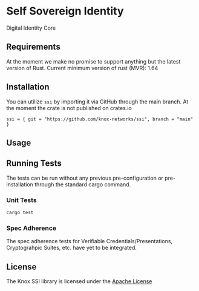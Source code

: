 # Self Sovereign Identity
Digital Identity Core


## Requirements
At the moment we make no promise to support anything but the latest version of Rust. Current minimum version of rust (MVR): 1.64

## Installation
You can utilize `ssi` by importing it via GitHub through the main branch. At the moment the crate is not published on crates.io
```
ssi = { git = "https://github.com/knox-networks/ssi", branch = "main" }
```


## Usage

## Running Tests
The tests can be run without any previous pre-configuration or pre-installation through the standard cargo command.

### Unit Tests

```rust
cargo test
```

### Spec Adherence
The spec adherence tests for Verifiable Credentials/Presentations, Cryptograhpic Suites, etc. have yet to be integrated.

## License
The Knox SSI library is licensed under the [Apache License](https://github.com/knox-networks/ssi/blob/main/LICENSE)
